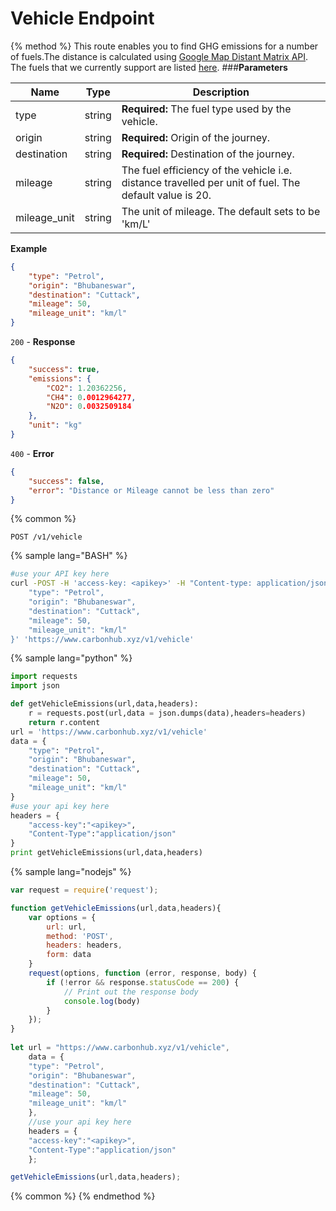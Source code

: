 # Vehicle Endpoint

{% method %}
This route enables you to find GHG emissions for a number of fuels.The distance is calculated using [Google Map Distant Matrix API](https://developers.google.com/maps/documentation/javascript/distancematrix). The fuels that we currently support are listed [here](https://gitlab.com/aossie/CarbonFootprint/blob/master/Source/Core/core/resources/fuels.json). 
###**Parameters**

| Name        | Type           | Description  |
| ------------- |-------------| -----|
| type | string | **Required:** The fuel type used by the vehicle.|
| origin    | string | **Required:** Origin of the journey. |
| destination   | string | **Required:** Destination of the journey. |
| mileage    | string | The fuel efficiency of the vehicle i.e. distance travelled per unit of fuel. The default value is 20. |
| mileage_unit     | string | The unit of mileage. The default sets to be 'km/L' |

**Example**
```JSON
{
    "type": "Petrol",
    "origin": "Bhubaneswar",
    "destination": "Cuttack",
    "mileage": 50,
    "mileage_unit": "km/l"
}
```
`200` - **Response**
```JSON
{
    "success": true,
    "emissions": {
        "CO2": 1.20362256,
        "CH4": 0.0012964277,
        "N2O": 0.0032509184
    },
    "unit": "kg"
}
```
`400` - **Error** 
```JSON
{
    "success": false,
    "error": "Distance or Mileage cannot be less than zero"
}
```
{% common %}
```
POST /v1/vehicle
```
{% sample lang="BASH" %}
```Bash
#use your API key here
curl -POST -H 'access-key: <apikey>' -H "Content-type: application/json" -d '{
    "type": "Petrol",
    "origin": "Bhubaneswar",
    "destination": "Cuttack",
    "mileage": 50,
    "mileage_unit": "km/l"
}' 'https://www.carbonhub.xyz/v1/vehicle'
```
{% sample lang="python" %}
```Python
import requests
import json

def getVehicleEmissions(url,data,headers):
    r = requests.post(url,data = json.dumps(data),headers=headers)
    return r.content
url = 'https://www.carbonhub.xyz/v1/vehicle'
data = {
    "type": "Petrol",
    "origin": "Bhubaneswar",
    "destination": "Cuttack",
    "mileage": 50,
    "mileage_unit": "km/l"
}
#use your api key here
headers = {
    "access-key":"<apikey>",
    "Content-Type":"application/json"
}
print getVehicleEmissions(url,data,headers)
```

{% sample lang="nodejs" %}
```javascript
var request = require('request');

function getVehicleEmissions(url,data,headers){
    var options = {
        url: url,
        method: 'POST',
        headers: headers,
        form: data
    }
    request(options, function (error, response, body) {
        if (!error && response.statusCode == 200) {
            // Print out the response body
            console.log(body)
        }
    });
}
    
let url = "https://www.carbonhub.xyz/v1/vehicle",
    data = {
    "type": "Petrol",
    "origin": "Bhubaneswar",
    "destination": "Cuttack",
    "mileage": 50,
    "mileage_unit": "km/l"
    },
    //use your api key here
    headers = {
    "access-key":"<apikey>",
    "Content-Type":"application/json"
    };

getVehicleEmissions(url,data,headers); 
```

{% common %}
{% endmethod %}
